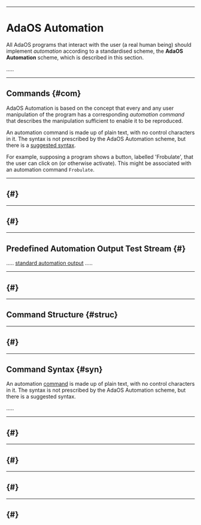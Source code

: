 -----------------------------------------------------------------------------------------------
# AdaOS Automation

All AdaOS programs that interact with the user (a real human being) should implement
_automation_ according to a standardised scheme, the __AdaOS Automation__ scheme, which is
described in this section. 

.....




-----------------------------------------------------------------------------------------------
## Commands {#com}

AdaOS Automation is based on the concept that every and any user manipulation of the program
has a corresponding _automation command_ that describes the manipulation sufficient to enable
it to be reproduced. 

An automation command is made up of plain text, with no control characters in it. The syntax is 
not prescribed by the AdaOS Automation scheme, but there is a [suggested syntax](#syn). 

For example, supposing a program shows a button, labelled 'Frobulate', that the user can click
on (or otherwise activate). This might be associated with an automation command `Frobulate`. 








-----------------------------------------------------------------------------------------------
## {#}




-----------------------------------------------------------------------------------------------
## {#}




-----------------------------------------------------------------------------------------------
## Predefined Automation Output Test Stream {#}





..... [standard automation output](streams.md#predef) .....







-----------------------------------------------------------------------------------------------
## {#}




-----------------------------------------------------------------------------------------------
## Command Structure {#struc}











-----------------------------------------------------------------------------------------------
## {#}




-----------------------------------------------------------------------------------------------
## Command Syntax {#syn}

An automation [command](#com) is made up of plain text, with no control characters in it. The
syntax is not prescribed by the AdaOS Automation scheme, but there is a suggested syntax. 



.....







-----------------------------------------------------------------------------------------------
## {#}




-----------------------------------------------------------------------------------------------
## {#}




-----------------------------------------------------------------------------------------------
## {#}




-----------------------------------------------------------------------------------------------
## {#}




